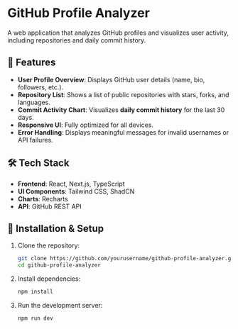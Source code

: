 # GitHub Profile Analyzer

A web application that analyzes GitHub profiles and visualizes user activity, including repositories and daily commit history.

## 🚀 Features
- **User Profile Overview**: Displays GitHub user details (name, bio, followers, etc.).
- **Repository List**: Shows a list of public repositories with stars, forks, and languages.
- **Commit Activity Chart**: Visualizes **daily commit history** for the last 30 days.
- **Responsive UI**: Fully optimized for all devices.
- **Error Handling**: Displays meaningful messages for invalid usernames or API failures.

## 🛠️ Tech Stack
- **Frontend**: React, Next.js, TypeScript
- **UI Components**: Tailwind CSS, ShadCN
- **Charts**: Recharts
- **API**: GitHub REST API

## 🔧 Installation & Setup

1. Clone the repository:
   ```bash
   git clone https://github.com/yourusername/github-profile-analyzer.git
   cd github-profile-analyzer
   ```

2. Install dependencies:
   ```bash
   npm install
   ```
3. Run the development server:
   ```bash
   npm run dev
   ```
